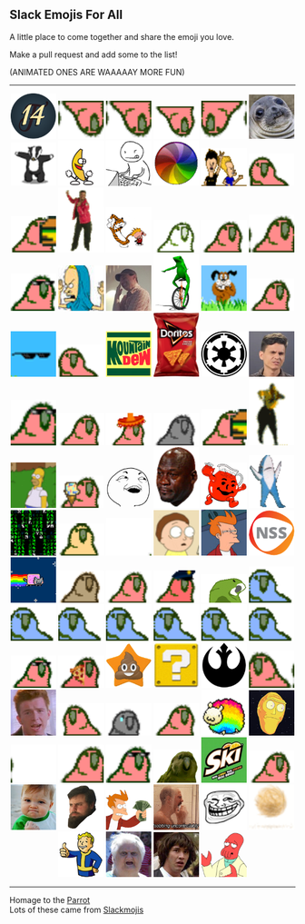 ## Slack Emojis For All  

A little place to come together and share the emoji you love.

Make a pull request and add some to the list!

(ANIMATED ONES ARE WAAAAAY MORE FUN)

***

<p align="center">
  <img src="/Emojis/14.png" width="80"/>
  <img src="/Emojis/aussiecongaparrot.gif" width="80"/> 
  <img src="/Emojis/aussiecongaparrot.gif" width="80"/> 
  <img src="/Emojis/aussieparrot.gif" width="80"/> 
  <img src="/Emojis/aussiereversecongaparrot.gif" width="80"/> 
  <img src="/Emojis/awkwardSeal.jpg" width="80"/> 
  <img src="/Emojis/badger.gif" width="80"/> 
  <img src="/Emojis/bananaDance.gif" width="80"/> 
  <img src="/Emojis/bang.gif" width="80"/>
  <img src="/Emojis/beachball.gif" width="80"/> 
  <img src="/Emojis/beavisNbutthead.gif" width="80"/> 
  <img src="/Emojis/boredparrot.gif" width="80"/> 
  <img src="/Emojis/burgerParrot.gif" width="80"/>
  <img src="/Emojis/carltonDance.gif" width="80"/> 
  <img src="/Emojis/CHDance.gif" width="80"/> 
  <img src="/Emojis/chillparrot.gif" width="80"/> 
  <img src="/Emojis/confusedparrot.gif" width="80"/> 
  <img src="/Emojis/congaparrot.gif" width="80"/> 
  <img src="/Emojis/congapartyparrot.gif" width="80"/> 
  <img src="/Emojis/cornholio.png" width="80"/>
  <img src="/Emojis/dadJoke.jpg" width="80"/>
  <img src="/Emojis/datboi.gif" width="80"/> 
  <img src="/Emojis/dawg.gif" width="80"/> 
  <img src="/Emojis/dealParrot2.gif" width="80"/>
  <img src="/Emojis/dealwithit.gif" width="80"/> 
  <img src="/Emojis/dealwithitparrot.gif" width="80"/> 
  <img src="/Emojis/DEWD.jpg" width="80"/> 
  <img src="/Emojis/doritos.png" width="80"/> 
  <img src="/Emojis/empire.png" width="80"/> 
  <img src="/Emojis/eww.jpg" width="80"/>
  <img src="/Emojis/explodyparrot.gif" width="80"/> 
  <img src="/Emojis/fastparrot.gif" width="80"/> 
  <img src="/Emojis/fiestaparrot.gif" width="80"/> 
  <img src="/Emojis/gothparrot.gif" width="80"/> 
  <img src="/Emojis/hamburgerparrot.gif" width="80"/> 
  <img src="/Emojis/hammerTime.gif" width="80"/> 
  <img src="/Emojis/homerDisappear.gif" width="80"/> 
  <img src="/Emojis/ice-cream-parrot.gif" width="80"/> 
  <img src="/Emojis/iSeeWhatYouDidThere.png" width="80"/> 
  <img src="/Emojis/jordanCry.png" width="80"/> 
  <img src="/Emojis/koolAid.png" width="80"/>
  <img src="/Emojis/leftShark.gif" width="80"/> 
  <img src="/Emojis/matrix.gif" width="80"/> 
  <img src="/Emojis/middleparrot.gif" width="80"/> 
  <img src="/Emojis/moonwalkingparrot.gif" width="80"/> 
  <img src="/Emojis/morty.gif" width="80"/> 
  <img src="/Emojis/notSure.jpg" width="80"/> 
  <img src="/Emojis/nss.png" width="80"/>
  <img src="/Emojis/nyanCat.gif" width="80"/> 
  <img src="/Emojis/oldtimeyparrot.gif" width="80"/> 
  <img src="/Emojis/parrot.gif" width="80"/> 
  <img src="/Emojis/parrotcop.gif" width="80"/> 
  <img src="/Emojis/parrotdad.gif" width="80"/> 
  <img src="/Emojis/parrotwave1.gif" width="80"/> 
  <img src="/Emojis/parrotwave2.gif" width="80"/> 
  <img src="/Emojis/parrotwave3.gif" width="80"/> 
  <img src="/Emojis/parrotwave4.gif" width="80"/> 
  <img src="/Emojis/parrotwave5.gif" width="80"/> 
  <img src="/Emojis/parrotwave6.gif" width="80"/> 
  <img src="/Emojis/parrotwave7.gif" width="80"/> 
  <img src="/Emojis/partyparrot.gif" width="80"/> 
  <img src="/Emojis/pizzaparrot.gif" width="80"/> 
  <img src="/Emojis/poopstar.png" width="80"/>
  <img src="/Emojis/question.gif" width="80"/> 
  <img src="/Emojis/rebel.png" width="80"/> 
  <img src="/Emojis/reversecongaparrot.gif" width="80"/> 
  <img src="/Emojis/rick.jpg" width="80"/>
  <img src="/Emojis/rightparrot.gif" width="80"/> 
  <img src="/Emojis/sadparrot.gif" width="80"/> 
  <img src="/Emojis/sassyparrot.gif" width="80"/> 
  <img src="/Emojis/sheepy.gif" width="80"/> 
  <img src="/Emojis/showMeWhatYouGot.png" width="80"/>
  <img src="/Emojis/shufflefurtherparrot.gif" width="80"/> 
  <img src="/Emojis/shuffleparrot.gif" width="80"/> 
  <img src="/Emojis/shufflepartyparrot.gif" width="80"/> 
  <img src="/Emojis/sirocco.gif" width="80"/> 
  <img src="/Emojis/skiski.JPG" width="80"/> 
  <img src="/Emojis/slowparrot.gif" width="80"/> 
  <img src="/Emojis/successKid.png" width="80"/> 
  <img src="/Emojis/swann.gif" width="80"/>
  <img src="/Emojis/takeMyMoney.png" width="80"/> 
  <img src="/Emojis/tobiasCry.gif" width="80"/>
  <img src="/Emojis/troll.png" width="80"/> 
  <img src="/Emojis/tumbleweed.gif" width="80"/>
  <img src="/Emojis/vaultboy.png" width="80"/> 
  <img src="/Emojis/wat.png" width="80"/>
  <img src="/Emojis/whoa.jpg" width="80"/> 
  <img src="/Emojis/zoidberg.png" width="80"/>
</p>

***

Homage to the [Parrot](http://cultofthepartyparrot.com/)  
Lots of these came from [Slackmojis](https://slackmojis.com/)
